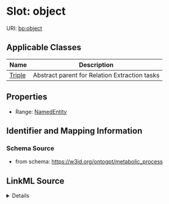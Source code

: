# Slot: object

URI: [bp:object](http://w3id.org/ontogpt/metabolic-process-templateobject)



<!-- no inheritance hierarchy -->




## Applicable Classes

| Name | Description |
| --- | --- |
[Triple](Triple.md) | Abstract parent for Relation Extraction tasks






## Properties

* Range: [NamedEntity](NamedEntity.md)







## Identifier and Mapping Information







### Schema Source


* from schema: https://w3id.org/ontogpt/metabolic_process




## LinkML Source

<details>
```yaml
name: object
from_schema: https://w3id.org/ontogpt/metabolic_process
rank: 1000
alias: object
owner: Triple
domain_of:
- Triple
range: NamedEntity

```
</details>